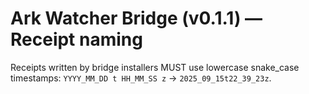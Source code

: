 # Ark Watcher Bridge (v0.1.1) — Receipt naming

Receipts written by bridge installers MUST use lowercase snake_case timestamps:
`YYYY_MM_DD t HH_MM_SS z` → `2025_09_15t22_39_23z`.
